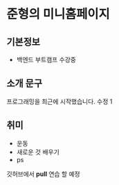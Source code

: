 # 준형의 미니홈페이지

## 기본정보
- 백엔드 부트캠프 수강중

## 소개 문구
프로그래밍을 최근에 시작했습니다. 수정 1

## 취미
- 운동
- 새로운 것 배우기
- ps

깃허브에서 **pull** 연습 할 예정
